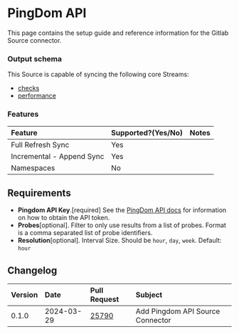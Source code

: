 # PingDom API

This page contains the setup guide and reference information for the Gitlab Source connector.


### Output schema

This Source is capable of syncing the following core Streams:

- [checks](https://docs.pingdom.com/api/#tag/Checks/paths/~1checks/get)
- [performance](https://docs.pingdom.com/api/#tag/Summary.performance/paths/~1summary.performance~1{checkid}/get)

### Features

| Feature                   | Supported?\(Yes/No\) | Notes |
| :------------------------ | :------------------- | :---- |
| Full Refresh Sync         | Yes                  |       |
| Incremental - Append Sync | Yes                  |       |
| Namespaces                | No                   |       |

## Requirements

- **Pingdom API Key**.[required] See the [PingDom API docs](https://docs.pingdom.com/api/#section/Authentication) for information on how to obtain the API token.
- **Probes**[optional]. Filter to only use results from a list of probes. Format is a comma separated list of probe identifiers.
- **Resolution**[optional]. Interval Size. Should be `hour`, `day`, `week`. Default: `hour`

## Changelog

| Version | Date       | Pull Request                                             | Subject                          |
| :------ | :--------- | :------------------------------------------------------- | :------------------------------- |
| 0.1.0   | 2024-03-29 | [25790](https://github.com/airbytehq/airbyte/pull/25790) | Add Pingdom API Source Connector |
